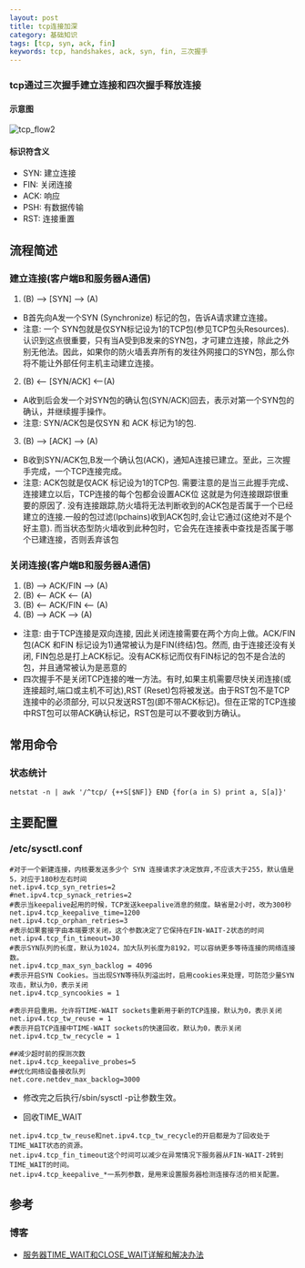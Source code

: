 ```yaml
---
layout: post
title: tcp连接加深
category: 基础知识
tags: [tcp, syn, ack, fin]
keywords: tcp, handshakes, ack, syn, fin, 三次握手
---
```


### tcp通过三次握手建立连接和四次握手释放连接
#### 示意图
![tcp_flow2](/assets/img/basic/tcp_flow2.gif)

#### 标识符含义
- SYN: 建立连接
- FIN: 关闭连接
- ACK: 响应
- PSH: 有数据传输
- RST: 连接重置

## 流程简述
### 建立连接(客户端B和服务器A通信)
1. (B) --> [SYN] --> (A)
- B首先向A发一个SYN (Synchronize) 标记的包，告诉A请求建立连接。
- 注意: 一个 SYN包就是仅SYN标记设为1的TCP包(参见TCP包头Resources). 认识到这点很重要，只有当A受到B发来的SYN包，才可建立连接，除此之外别无他法。因此，如果你的防火墙丢弃所有的发往外网接口的SYN包，那么你将不能让外部任何主机主动建立连接。
2. (B) <-- [SYN/ACK] <--(A)
- A收到后会发一个对SYN包的确认包(SYN/ACK)回去，表示对第一个SYN包的确认，并继续握手操作。
- 注意: SYN/ACK包是仅SYN 和 ACK 标记为1的包.
3. (B) --> [ACK] --> (A)
- B收到SYN/ACK包,B发一个确认包(ACK)，通知A连接已建立。至此，三次握手完成，一个TCP连接完成。
- 注意: ACK包就是仅ACK 标记设为1的TCP包. 需要注意的是当三此握手完成、连接建立以后，TCP连接的每个包都会设置ACK位     这就是为何连接跟踪很重要的原因了. 没有连接跟踪,防火墙将无法判断收到的ACK包是否属于一个已经建立的连接.一般的包过滤(Ipchains)收到ACK包时,会让它通过(这绝对不是个好主意). 而当状态型防火墙收到此种包时，它会先在连接表中查找是否属于哪个已建连接，否则丢弃该包
### 关闭连接(客户端B和服务器A通信)
1. (B) --> ACK/FIN --> (A)
2. (B) <-- ACK <-- (A)
3. (B) <-- ACK/FIN <-- (A)
4. (B) --> ACK --> (A)
- 注意: 由于TCP连接是双向连接, 因此关闭连接需要在两个方向上做。ACK/FIN 包(ACK 和FIN 标记设为1)通常被认为是FIN(终结)包。然而, 由于连接还没有关闭, FIN包总是打上ACK标记。没有ACK标记而仅有FIN标记的包不是合法的包，并且通常被认为是恶意的
- 四次握手不是关闭TCP连接的唯一方法。有时,如果主机需要尽快关闭连接(或连接超时,端口或主机不可达),RST (Reset)包将被发送。由于RST包不是TCP连接中的必须部分, 可以只发送RST包(即不带ACK标记)。但在正常的TCP连接中RST包可以带ACK确认标记，RST包是可以不要收到方确认。

## 常用命令

### 状态统计

```shell
netstat -n | awk '/^tcp/ {++S[$NF]} END {for(a in S) print a, S[a]}'  
```

## 主要配置

### /etc/sysctl.conf

```shell
#对于一个新建连接，内核要发送多少个 SYN 连接请求才决定放弃,不应该大于255，默认值是5，对应于180秒左右时间   
net.ipv4.tcp_syn_retries=2  
#net.ipv4.tcp_synack_retries=2  
#表示当keepalive起用的时候，TCP发送keepalive消息的频度。缺省是2小时，改为300秒  
net.ipv4.tcp_keepalive_time=1200  
net.ipv4.tcp_orphan_retries=3  
#表示如果套接字由本端要求关闭，这个参数决定了它保持在FIN-WAIT-2状态的时间  
net.ipv4.tcp_fin_timeout=30    
#表示SYN队列的长度，默认为1024，加大队列长度为8192，可以容纳更多等待连接的网络连接数。  
net.ipv4.tcp_max_syn_backlog = 4096  
#表示开启SYN Cookies。当出现SYN等待队列溢出时，启用cookies来处理，可防范少量SYN攻击，默认为0，表示关闭  
net.ipv4.tcp_syncookies = 1  
  
#表示开启重用。允许将TIME-WAIT sockets重新用于新的TCP连接，默认为0，表示关闭  
net.ipv4.tcp_tw_reuse = 1  
#表示开启TCP连接中TIME-WAIT sockets的快速回收，默认为0，表示关闭  
net.ipv4.tcp_tw_recycle = 1  
  
##减少超时前的探测次数   
net.ipv4.tcp_keepalive_probes=5   
##优化网络设备接收队列   
net.core.netdev_max_backlog=3000   
```

- 修改完之后执行/sbin/sysctl -p让参数生效。

- 回收TIME_WAIT
```shell
net.ipv4.tcp_tw_reuse和net.ipv4.tcp_tw_recycle的开启都是为了回收处于TIME_WAIT状态的资源。
net.ipv4.tcp_fin_timeout这个时间可以减少在异常情况下服务器从FIN-WAIT-2转到TIME_WAIT的时间。
net.ipv4.tcp_keepalive_*一系列参数，是用来设置服务器检测连接存活的相关配置。
```

## 参考

### 博客
- [服务器TIME_WAIT和CLOSE_WAIT详解和解决办法](https://www.cnblogs.com/sunxucool/p/3449068.html)